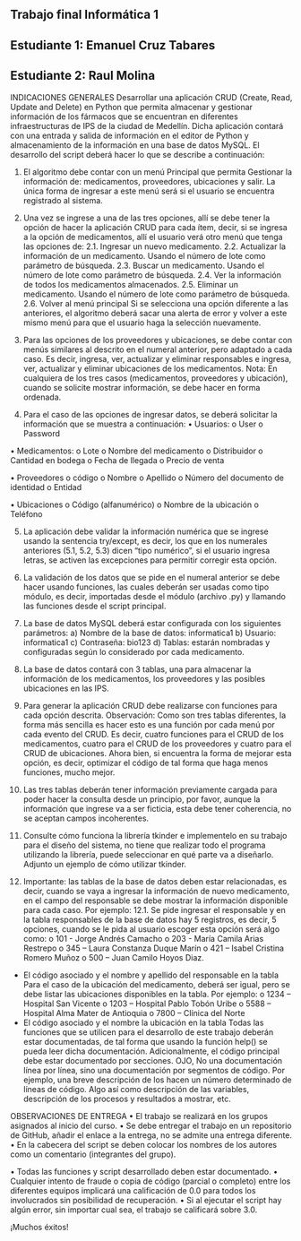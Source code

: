 ## Trabajo final Informática 1

## Estudiante 1: Emanuel Cruz Tabares
## Estudiante 2: Raul Molina  

INDICACIONES GENERALES
Desarrollar una aplicación CRUD (Create, Read, Update and Delete) en Python que permita almacenar y gestionar información de los fármacos que se encuentran en diferentes infraestructuras de IPS de la ciudad de Medellín. Dicha aplicación contará con una entrada y salida de información en el editor de Python y almacenamiento de la información en una base de datos MySQL.
El desarrollo del script deberá hacer lo que se describe a continuación:

1.	El algoritmo debe contar con un menú Principal que permita Gestionar la información de: medicamentos, proveedores, ubicaciones y salir. La única forma de ingresar a este menú será si el usuario se encuentra registrado al sistema.

2.	Una vez se ingrese a una de las tres opciones, allí se debe tener la opción de hacer la aplicación CRUD para cada ítem, decir, si se ingresa a la opción de medicamentos, allí el usuario verá otro menú que tenga las opciones de:
    2.1.	Ingresar un nuevo medicamento.
    2.2.	Actualizar la información de un medicamento. Usando el número de lote como parámetro de búsqueda.
    2.3.	Buscar un medicamento. Usando el número de lote como parámetro de búsqueda.
    2.4.	Ver la información de todos los medicamentos almacenados.
    2.5.	Eliminar un medicamento. Usando el número de lote como parámetro de búsqueda.
    2.6.	Volver al menú principal Si se selecciona una opción diferente a las anteriores, el algoritmo deberá sacar una  alerta de error y volver a este mismo menú para que el usuario haga la selección nuevamente.

3.	Para las opciones de los proveedores y ubicaciones, se debe contar con menús similares al descrito en el numeral anterior, pero adaptado a cada caso. Es decir, ingresa, ver, actualizar y eliminar responsables e ingresa, ver, actualizar y eliminar ubicaciones de los medicamentos.
Nota: En cualquiera de los tres casos (medicamentos, proveedores y ubicación), cuando se solicite mostrar información, se debe hacer en forma ordenada.

4.	Para el caso de las opciones de ingresar datos, se deberá solicitar la información que se muestra a continuación:
•	Usuarios:
    o	User
    o	Password

•	Medicamentos:
    o	Lote
    o	Nombre del medicamento
    o	Distribuidor
    o	Cantidad en bodega
    o	Fecha de llegada
    o	Precio de venta

•	Proveedores
    o	código
    o	Nombre
    o	Apellido
    o	Número del documento de identidad
    o	Entidad

•	Ubicaciones
    o	Código (alfanumérico)
    o	Nombre de la ubicación
    o	Teléfono

5.	La aplicación debe validar la información numérica que se ingrese usando la sentencia try/except, es decir, los que en los numerales anteriores (5.1, 5.2, 5.3) dicen “tipo numérico”, si el usuario ingresa letras, se activen las excepciones para permitir corregir esta opción.

6.	La validación de los datos que se pide en el numeral anterior se debe hacer usando funciones, las cuales deberán ser usadas como tipo módulo, es decir, importadas desde el módulo (archivo .py) y llamando las funciones desde el script principal.

7.	La base de datos MySQL deberá estar configurada con los siguientes parámetros:
    a)	Nombre de la base de datos: informatica1
    b)	Usuario: informatica1
    c)	Contraseña: bio123
    d)	Tablas: estarán nombradas y configuradas según lo considerado por cada medicamento.

8.	La base de datos contará con 3 tablas, una para almacenar la información de los medicamentos, los proveedores y las posibles ubicaciones en las IPS.

9.	Para generar la aplicación CRUD debe realizarse con funciones para cada opción descrita. Observación: Como son tres tablas diferentes, la forma más sencilla es hacer esto es una función por cada menú por cada evento del CRUD. Es decir, cuatro funciones para el CRUD de los medicamentos, cuatro para el CRUD de los proveedores y cuatro para el CRUD de ubicaciones. Ahora bien, si encuentra la forma de mejorar esta opción, es decir, optimizar el código de tal forma que haga menos funciones, mucho mejor.
 
10.	Las tres tablas deberán tener información previamente cargada para poder hacer la consulta desde un principio, por favor, aunque la información que ingrese va a ser ficticia, esta debe tener coherencia, no se aceptan campos incoherentes.

11.	Consulte cómo funciona la librería tkinder e implementelo en su trabajo para el diseño del sistema, no tiene que realizar todo el programa utilizando la librería, puede seleccionar en qué parte va a diseñarlo. Adjunto un ejemplo de cómo utilizar tkinder.

12.	Importante: las tablas de la base de datos deben estar relacionadas, es decir, cuando se vaya a ingresar la información de nuevo medicamento, en el campo del responsable se debe mostrar la información disponible para cada caso. Por ejemplo:
    12.1.	Se pide ingresar el responsable y en la tabla responsables de la base de datos hay 5 registros, es decir, 5 opciones, cuando se le pida al usuario escoger esta opción será algo como:
    o	101 - Jorge Andrés Camacho
    o	203 - María Camila Arias Restrepo
    o	345 – Laura Constanza Duque Marín
    o	421 – Isabel Cristina Romero Muñoz
    o	500 – Juan Camilo Hoyos Diaz.
* El código asociado y el nombre y apellido del responsable en la tabla
Para el caso de la ubicación del medicamento, deberá ser igual, pero se debe listar las ubicaciones disponibles en la tabla. Por ejemplo:
    o	1234 – Hospital San Vicente
    o	1203 – Hospital Pablo Tobón Uribe
    o	5588 – Hospital Alma Mater de Antioquia
    o	7800 – Clínica del Norte
*	El código asociado y el nombre la ubicación en la tabla
Todas las funciones que se utilicen para el desarrollo de este trabajo deberán estar documentadas, de tal forma que usando la función help() se pueda leer dicha documentación. Adicionalmente, el código principal debe estar documentado por secciones. OJO, No una documentación línea por línea, sino una documentación por segmentos de código. Por ejemplo, una breve descripción de los hacen un número determinado de líneas de código. Algo así como descripción de las variables, descripción de los procesos y resultados a mostrar, etc.


OBSERVACIONES DE ENTREGA
•	El trabajo se realizará en los grupos asignados al inicio del curso.
•	Se debe entregar el trabajo en un repositorio de GitHub, añadir el enlace a la entrega, no se admite una entrega diferente.
•	En la cabecera del script se deben colocar los nombres de los autores como un comentario (integrantes del grupo).
 
•	Todas las funciones y script desarrollado deben estar documentado.
•	Cualquier intento de fraude o copia de código (parcial o completo) entre los diferentes equipos implicará una calificación de 0.0 para todos los involucrados sin posibilidad de recuperación.
•	Si al ejecutar el script hay algún error, sin importar cual sea, el trabajo se calificará sobre 3.0.



¡Muchos éxitos!

